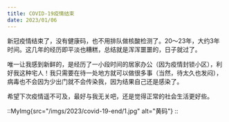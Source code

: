 ```yaml
---
title: COVID-19疫情结束
date: 2023/01/06
---
```


新冠疫情结束了，没有健康码，也不用排队做核酸检测了。20～23年，大约3年时间。这几年的经历即平淡也糟糕，总结就是浑浑噩噩的，日子就过了。

唯一让我感到新鲜的，是经历了一小段时间的居家办公（因为疫情封锁小区），利好我这种宅人！我只需要在待一处地方就可以做很多事（当然，待太久也发闷），病毒也不会因为少出门就不会传染我，因为结果自己还是感染了。

希望下次疫情遥不可及，最好与我无关吧，还是觉得正常的社会生活更好些。

::MyImg{src="/imgs/2023/covid-19-end/1.jpg" alt="黄码"}
::
